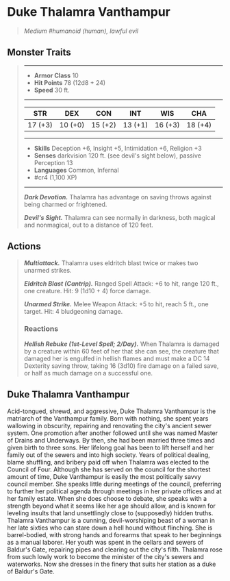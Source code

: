 # Duke Thalamra Vanthampur
>*Medium #humanoid (human), lawful evil*
## Monster Traits
>___
>- **Armor Class** 10
>- **Hit Points** 78 (12d8 + 24)
>- **Speed** 30 ft.
>___
>|STR|DEX|CON|INT|WIS|CHA|
>|:---:|:---:|:---:|:---:|:---:|:---:|
>|17 (+3)|10 (+0)|15 (+2)|13 (+1)|16 (+3)|18 (+4)|
>___
>- **Skills** Deception +6, Insight +5, Intimidation +6, Religion +3
>- **Senses** darkvision 120 ft. (see devil's sight below), passive Perception 13
>- **Languages** Common, Infernal
>- #cr4 (1,100 XP)
>___
>***Dark Devotion.*** Thalamra has advantage on saving throws against being charmed or frightened.  
>
>***Devil's Sight.*** Thalamra can see normally in darkness, both magical and nonmagical, out to a distance of 120 feet.  
>
## Actions
>***Multiattack.*** Thalamra uses eldritch blast twice or makes two unarmed strikes.  
>
>***Eldritch Blast (Cantrip).*** Ranged Spell Attack: +6 to hit, range 120 ft., one creature. Hit: 9 (1d10 + 4) force damage.  
>
>***Unarmed Strike.*** Melee Weapon Attack: +5 to hit, reach 5 ft., one target. Hit: 4 bludgeoning damage.  
>
>### Reactions
>***Hellish Rebuke (1st-Level Spell; 2/Day).*** When Thalamra is damaged by a creature within 60 feet of her that she can see, the creature that damaged her is engulfed in hellish flames and must make a DC 14 Dexterity saving throw, taking 16 (3d10) fire damage on a failed save, or half as much damage on a successful one.
## Duke Thalamra Vanthampur
Acid-tongued, shrewd, and aggressive, Duke Thalamra Vanthampur is the matriarch of the Vanthampur family. Born with nothing, she spent years wallowing in obscurity, repairing and renovating the city's ancient sewer system. One promotion after another followed until she was named Master of Drains and Underways. By then, she had been married three times and given birth to three sons. Her lifelong goal has been to lift herself and her family out of the sewers and into high society.
Years of political dealing, blame shuffling, and bribery paid off when Thalamra was elected to the Council of Four. Although she has served on the council for the shortest amount of time, Duke Vanthampur is easily the most politically savvy council member. She speaks little during meetings of the council, preferring to further her political agenda through meetings in her private offices and at her family estate. When she does choose to debate, she speaks with a strength beyond what it seems like her age should allow, and is known for leveling insults that land unsettlingly close to (supposedly) hidden truths.
Thalamra Vanthampur is a cunning, devil-worshiping beast of a woman in her late sixties who can stare down a hell hound without flinching. She is barrel-bodied, with strong hands and forearms that speak to her beginnings as a manual laborer. Her youth was spent in the cellars and sewers of Baldur's Gate, repairing pipes and clearing out the city's filth. Thalamra rose from such lowly work to become the minister of the city's sewers and waterworks. Now she dresses in the finery that suits her station as a duke of Baldur's Gate.